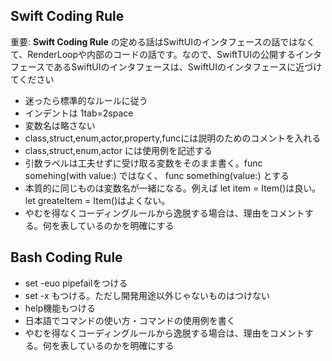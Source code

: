
## Swift Coding Rule

重要: **Swift Coding Rule** の定める話はSwiftUIのインタフェースの話ではなくて、RenderLoopや内部のコードの話です。なので、SwiftTUIの公開するインタフェースであるSwiftUIのインタフェースは、SwiftUIのインタフェースに近づけてください

- 迷ったら標準的なルールに従う
- インデントは 1tab=2space 
- 変数名は略さない
- class,struct,enum,actor,property,funcには説明のためのコメントを入れる
- class,struct,enum,actor には使用例を記述する
- 引数ラベルは工夫せずに受け取る変数をそのまま書く。func somehing(with value:) ではなく、 func something(value:) とする
- 本質的に同じものは変数名が一緒になる。例えば let item = Item()は良い。let greateItem = Item()はよくない。
- やむを得なくコーディングルールから逸脱する場合は、理由をコメントする。何を表しているのかを明確にする

## Bash Coding Rule
- set -euo pipefailをつける
- set -x もつける。ただし開発用途以外じゃないものはつけない
- help機能もつける
- 日本語でコマンドの使い方・コマンドの使用例を書く
- やむを得なくコーディングルールから逸脱する場合は、理由をコメントする。何を表しているのかを明確にする

